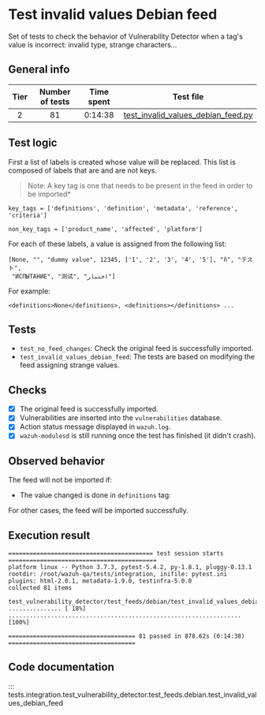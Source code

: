 # Test invalid values Debian feed

Set of tests to check the behavior of Vulnerability Detector when a tag's value is incorrect: invalid type, strange
characters...

## General info

|Tier | Number of tests | Time spent| Test file |
|:--:|:--:|:--:|:--:|
| 2 | 81  | 0:14:38 | [test_invalid_values_debian_feed.py](../../../test_feeds/debian/test_invalid_values_debian_feed.py)|

## Test logic

First a list of labels is created whose value will be replaced. This list is composed of labels that are and are not keys.

> Note: A key tag is one that needs to be present in the feed in order to be imported*

```
key_tags = ['definitions', 'definition', 'metadata', 'reference', 'criteria']

non_key_tags = ['product_name', 'affected', 'platform']
```

For each of these labels, a value is assigned from the following list:

```
[None, "", "dummy value", 12345, ['1', '2', '3', '4', '5'], "ñ", "テスト",
 "ИСПЫТАНИЕ", "测试", "اختبار"]
```

For example:

```
<definitions>None</definitions>, <definitions></definitions> ...
```

## Tests

- `test_no_feed_changes`: Check the original feed is successfully imported.
- `test_invalid_values_debian_feed`: The tests are based on modifying the feed assigning strange values.

## Checks

- [x] The original feed is successfully imported.
- [x] Vulnerabilities are inserted into the `vulnerabilities` database.
- [x] Action status message displayed in `wazuh.log`.
- [x] `wazuh-modulesd` is still running once the test has finished (it didn't crash).

## Observed behavior

The feed will not be imported if:

- The value changed is done in `definitions` tag:

For other cases, the feed will be imported successfully.

## Execution result

```
========================================= test session starts ==========================================
platform linux -- Python 3.7.3, pytest-5.4.2, py-1.8.1, pluggy-0.13.1
rootdir: /root/wazuh-qa/tests/integration, inifile: pytest.ini
plugins: html-2.0.1, metadata-1.9.0, testinfra-5.0.0
collected 81 items

test_vulnerability_detector/test_feeds/debian/test_invalid_values_debian_feed.py ............... [ 18%]
..................................................................                               [100%]

==================================== 81 passed in 878.62s (0:14:38) ====================================
```

## Code documentation

::: tests.integration.test_vulnerability_detector.test_feeds.debian.test_invalid_values_debian_feed
